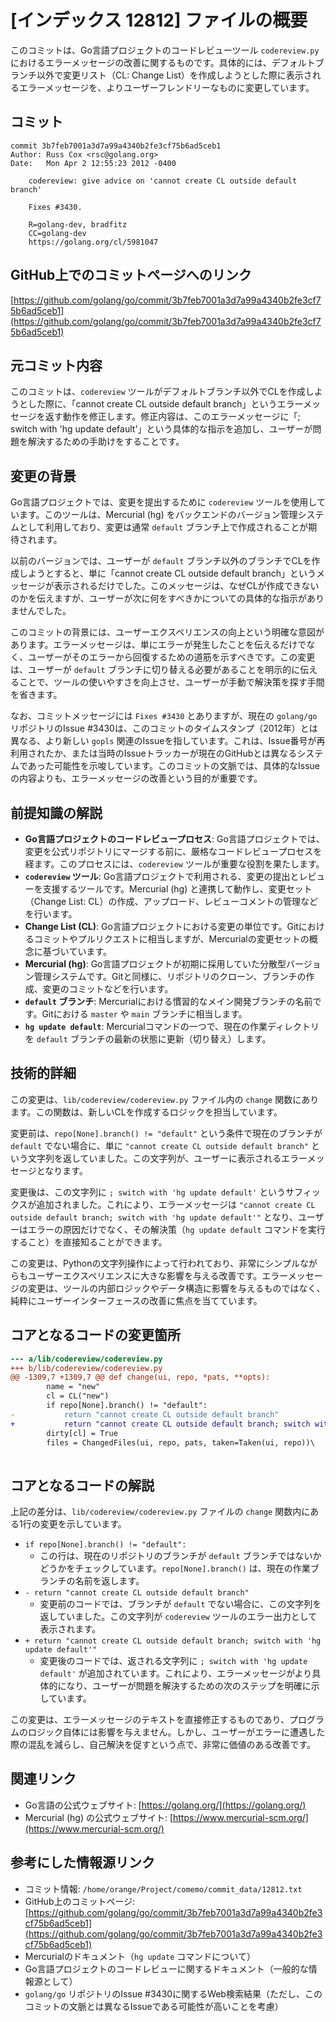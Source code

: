 # [インデックス 12812] ファイルの概要

このコミットは、Go言語プロジェクトのコードレビューツール `codereview.py` におけるエラーメッセージの改善に関するものです。具体的には、デフォルトブランチ以外で変更リスト（CL: Change List）を作成しようとした際に表示されるエラーメッセージを、よりユーザーフレンドリーなものに変更しています。

## コミット

```
commit 3b7feb7001a3d7a99a4340b2fe3cf75b6ad5ceb1
Author: Russ Cox <rsc@golang.org>
Date:   Mon Apr 2 12:55:23 2012 -0400

    codereview: give advice on 'cannot create CL outside default branch'
    
    Fixes #3430.
    
    R=golang-dev, bradfitz
    CC=golang-dev
    https://golang.org/cl/5981047
```

## GitHub上でのコミットページへのリンク

[https://github.com/golang/go/commit/3b7feb7001a3d7a99a4340b2fe3cf75b6ad5ceb1](https://github.com/golang/go/commit/3b7feb7001a3d7a99a4340b2fe3cf75b6ad5ceb1)

## 元コミット内容

このコミットは、`codereview` ツールがデフォルトブランチ以外でCLを作成しようとした際に、「cannot create CL outside default branch」というエラーメッセージを返す動作を修正します。修正内容は、このエラーメッセージに「; switch with 'hg update default'」という具体的な指示を追加し、ユーザーが問題を解決するための手助けをすることです。

## 変更の背景

Go言語プロジェクトでは、変更を提出するために `codereview` ツールを使用しています。このツールは、Mercurial (hg) をバックエンドのバージョン管理システムとして利用しており、変更は通常 `default` ブランチ上で作成されることが期待されます。

以前のバージョンでは、ユーザーが `default` ブランチ以外のブランチでCLを作成しようとすると、単に「cannot create CL outside default branch」というメッセージが表示されるだけでした。このメッセージは、なぜCLが作成できないのかを伝えますが、ユーザーが次に何をすべきかについての具体的な指示がありませんでした。

このコミットの背景には、ユーザーエクスペリエンスの向上という明確な意図があります。エラーメッセージは、単にエラーが発生したことを伝えるだけでなく、ユーザーがそのエラーから回復するための道筋を示すべきです。この変更は、ユーザーが `default` ブランチに切り替える必要があることを明示的に伝えることで、ツールの使いやすさを向上させ、ユーザーが手動で解決策を探す手間を省きます。

なお、コミットメッセージには `Fixes #3430` とありますが、現在の `golang/go` リポジトリのIssue #3430は、このコミットのタイムスタンプ（2012年）とは異なる、より新しい `gopls` 関連のIssueを指しています。これは、Issue番号が再利用されたか、または当時のIssueトラッカーが現在のGitHubとは異なるシステムであった可能性を示唆しています。このコミットの文脈では、具体的なIssueの内容よりも、エラーメッセージの改善という目的が重要です。

## 前提知識の解説

*   **Go言語プロジェクトのコードレビュープロセス**: Go言語プロジェクトでは、変更を公式リポジトリにマージする前に、厳格なコードレビュープロセスを経ます。このプロセスには、`codereview` ツールが重要な役割を果たします。
*   **`codereview` ツール**: Go言語プロジェクトで利用される、変更の提出とレビューを支援するツールです。Mercurial (hg) と連携して動作し、変更セット（Change List: CL）の作成、アップロード、レビューコメントの管理などを行います。
*   **Change List (CL)**: Go言語プロジェクトにおける変更の単位です。Gitにおけるコミットやプルリクエストに相当しますが、Mercurialの変更セットの概念に基づいています。
*   **Mercurial (hg)**: Go言語プロジェクトが初期に採用していた分散型バージョン管理システムです。Gitと同様に、リポジトリのクローン、ブランチの作成、変更のコミットなどを行います。
*   **`default` ブランチ**: Mercurialにおける慣習的なメイン開発ブランチの名前です。Gitにおける `master` や `main` ブランチに相当します。
*   **`hg update default`**: Mercurialコマンドの一つで、現在の作業ディレクトリを `default` ブランチの最新の状態に更新（切り替え）します。

## 技術的詳細

この変更は、`lib/codereview/codereview.py` ファイル内の `change` 関数にあります。この関数は、新しいCLを作成するロジックを担当しています。

変更前は、`repo[None].branch() != "default"` という条件で現在のブランチが `default` でない場合に、単に `"cannot create CL outside default branch"` という文字列を返していました。この文字列が、ユーザーに表示されるエラーメッセージとなります。

変更後は、この文字列に `; switch with 'hg update default'` というサフィックスが追加されました。これにより、エラーメッセージは `"cannot create CL outside default branch; switch with 'hg update default'"` となり、ユーザーはエラーの原因だけでなく、その解決策（`hg update default` コマンドを実行すること）を直接知ることができます。

この変更は、Pythonの文字列操作によって行われており、非常にシンプルながらもユーザーエクスペリエンスに大きな影響を与える改善です。エラーメッセージの変更は、ツールの内部ロジックやデータ構造に影響を与えるものではなく、純粋にユーザーインターフェースの改善に焦点を当てています。

## コアとなるコードの変更箇所

```diff
--- a/lib/codereview/codereview.py
+++ b/lib/codereview/codereview.py
@@ -1309,7 +1309,7 @@ def change(ui, repo, *pats, **opts):
 		name = "new"
 		cl = CL("new")
 		if repo[None].branch() != "default":
-			return "cannot create CL outside default branch"
+			return "cannot create CL outside default branch; switch with 'hg update default'"
 		dirty[cl] = True
 		files = ChangedFiles(ui, repo, pats, taken=Taken(ui, repo))\
 
```

## コアとなるコードの解説

上記の差分は、`lib/codereview/codereview.py` ファイルの `change` 関数内にある1行の変更を示しています。

*   `if repo[None].branch() != "default":`
    *   この行は、現在のリポジトリのブランチが `default` ブランチではないかどうかをチェックしています。`repo[None].branch()` は、現在の作業ブランチの名前を返します。
*   `- return "cannot create CL outside default branch"`
    *   変更前のコードでは、ブランチが `default` でない場合に、この文字列を返していました。この文字列が `codereview` ツールのエラー出力として表示されます。
*   `+ return "cannot create CL outside default branch; switch with 'hg update default'"`
    *   変更後のコードでは、返される文字列に `; switch with 'hg update default'` が追加されています。これにより、エラーメッセージがより具体的になり、ユーザーが問題を解決するための次のステップを明確に示しています。

この変更は、エラーメッセージのテキストを直接修正するものであり、プログラムのロジック自体には影響を与えません。しかし、ユーザーがエラーに遭遇した際の混乱を減らし、自己解決を促すという点で、非常に価値のある改善です。

## 関連リンク

*   Go言語の公式ウェブサイト: [https://golang.org/](https://golang.org/)
*   Mercurial (hg) の公式ウェブサイト: [https://www.mercurial-scm.org/](https://www.mercurial-scm.org/)

## 参考にした情報源リンク

*   コミット情報: `/home/orange/Project/comemo/commit_data/12812.txt`
*   GitHub上のコミットページ: [https://github.com/golang/go/commit/3b7feb7001a3d7a99a4340b2fe3cf75b6ad5ceb1](https://github.com/golang/go/commit/3b7feb7001a3d7a99a4340b2fe3cf75b6ad5ceb1)
*   Mercurialのドキュメント（`hg update` コマンドについて）
*   Go言語プロジェクトのコードレビューに関するドキュメント（一般的な情報源として）
*   `golang/go` リポジトリのIssue #3430に関するWeb検索結果（ただし、このコミットの文脈とは異なるIssueである可能性が高いことを考慮）

